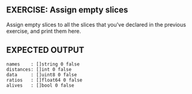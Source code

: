 ## EXERCISE: Assign empty slices

Assign empty slices to all the slices that you've declared in the previous
exercise, and print them here.

## EXPECTED OUTPUT
```
names    : []string 0 false
distances: []int 0 false
data     : []uint8 0 false
ratios   : []float64 0 false
alives   : []bool 0 false
```